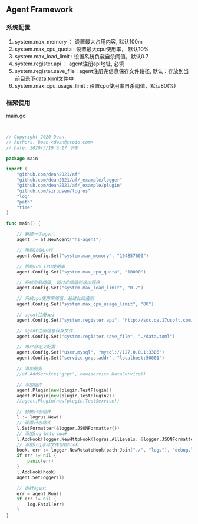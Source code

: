 ## Agent Framework


### 系统配置

1. system.max_memory ： 设置最大占用内容, 默认100m
2. system.max_cpu_quota : 设置最大cpu使用率， 默认10%
3. system.max_load_limit : 设置系统负载自杀阈值，默认0.7
4. system.register.api ： agent注册api地址, 必填
5. system.register.save_file : agent注册完信息保存文件路径, 默认：存放到当前目录下data.toml文件中
6. system.max_cpu_usage_limit : 设置cpu使用率自杀阈值，默认80(%)

### 框架使用

main.go 
```go


// Copyright 2020 Dean.
// Authors: Dean <dean@csoio.com>
// Date: 2020/5/19 6:17 下午

package main

import (
	"github.com/dean2021/af"
	"github.com/dean2021/af/_example/logger"
	"github.com/dean2021/af/_example/plugin"
	"github.com/sirupsen/logrus"
	"log"
	"path"
	"time"
)

func main() {

	// 新建一个agent
	agent := af.NewAgent("hs-agent")

	// 限制100M内存
	agent.Config.Set("system.max_memory", "104857600")

	// 限制10% CPU使用率
	agent.Config.Set("system.max_cpu_quota", "10000")

	// 系统负载阈值, 超过此阈值则退出程序
	agent.Config.Set("system.max_load_limit", "0.7")

	// 系统cpu使用率阈值，超过此阈值则
	agent.Config.Set("system.max_cpu_usage_limit", "80")

	// agent注册api
	agent.Config.Set("system.register.api", "http://soc.qa.17usoft.com/api/hostsecurity/agent/register")

	// agent注册信息保存文件
	agent.Config.Set("system.register.save_file", "./data.toml")

	// 用户自定义配置
	agent.Config.Set("user.mysql", "mysql://127.0.0.1:3306")
	agent.Config.Set("service.grpc.addr", "localhost:50001")

	// 添加服务
	//af.AddService("grpc", new(service.DataService))

	// 添加插件
	agent.Plugin(new(plugin.TestPlugin))
	agent.Plugin(new(plugin.TestPlugin2))
	//agent.Plugin(new(plugin.TestService))

	// 替换日志组件
	l := logrus.New()
	// 设置日志格式
	l.SetFormatter(&logger.JSONFormatter{})
	// 添加log http hook
	l.AddHook(logger.NewHttpHook(logrus.AllLevels, &logger.JSONFormatter{}, "http://www.baidu.com/logserver"))
	// 添加log滚动文件切割hook
	hook, err := logger.NewRotateHook(path.Join("./", "logs"), "debug.log", time.Hour*24, time.Second*60)
	if err != nil {
		panic(err)
	}
	l.AddHook(hook)
	agent.SetLogger(l)

	// 运行agent
	err = agent.Run()
	if err != nil {
		log.Fatal(err)
	}
}



```
